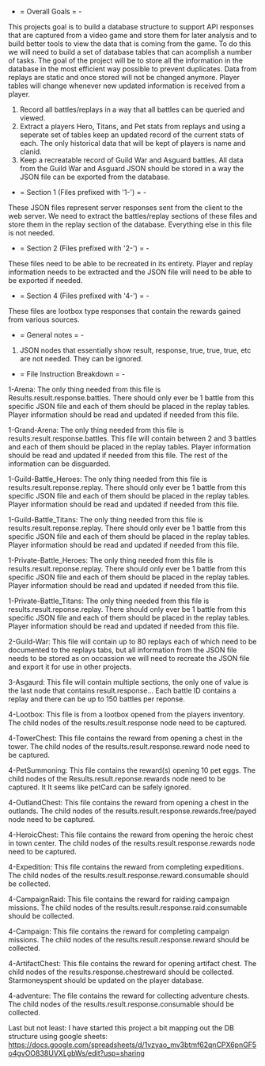  - = Overall Goals = -
 
This projects goal is to build a database structure to support API responses that are captured from a video game and store them for later analysis and to build better tools to view the data that is coming from the game. To do this we will need to build a set of database tables that can acomplish a number of tasks. The goal of the project will be to store all the information in the database in the most efficient way possible to prevent duplicates. Data from replays are static and once stored will not be changed anymore. Player tables will change whenever new updated information is received from a player.

1. Record all battles/replays in a way that all battles can be queried and viewed.
2. Extract a players Hero, Titans, and Pet stats from replays and using a seperate set of tables keep an updated record of the current stats of each. The only historical data that will be kept of players is name and clanid.
3. Keep a recreatable record of Guild War and Asguard battles. All data from the Guild War and Asguard JSON should be stored in a way the JSON file can be exported from the database.



 - = Section 1 (Files prefixed with '1-') = -
 
These JSON files represent server responses sent from the client to the web server. We need to extract the battles/replay sections of these files and store them in the replay section of the database. Everything else in this file is not needed.


 - = Section 2 (Files prefixed with '2-') = -
 
These files need to be able to be recreated in its entirety. Player and replay information needs to be extracted and the JSON file will need to be able to be exported if needed.


 - = Section 4 (Files prefixed with '4-') = -
 
These files are lootbox type responses that contain the rewards gained from various sources.

 - = General notes = -
 
1. JSON nodes that essentially show result, response, true, true,  true, etc are not needed. They can be ignored.

 - = File Instruction Breakdown = -
 
1-Arena: The only thing needed from this file is Results.result.response.battles. There should only ever be 1 battle from this specific JSON file and each of them should be placed in the replay tables. Player information should be read and updated if needed from this file.


1-Grand-Arena: The only thing needed from this file is results.result.response.battles. This file will contain between 2 and 3 battles and each of them should be placed in the replay tables. Player information should be read and updated if needed from this file. The rest of the information can be disguarded.


1-Guild-Battle_Heroes: The only thing needed from this file is results.result.reponse.replay. There should only ever be 1 battle from this specific JSON file and each of them should be placed in the replay tables. Player information should be read and updated if needed from this file.


1-Guild-Battle_Titans: The only thing needed from this file is results.result.reponse.replay. There should only ever be 1 battle from this specific JSON file and each of them should be placed in the replay tables. Player information should be read and updated if needed from this file.


1-Private-Battle_Heroes: The only thing needed from this file is results.result.reponse.replay. There should only ever be 1 battle from this specific JSON file and each of them should be placed in the replay tables. Player information should be read and updated if needed from this file.


1-Private-Battle_Titans: The only thing needed from this file is results.result.reponse.replay. There should only ever be 1 battle from this specific JSON file and each of them should be placed in the replay tables. Player information should be read and updated if needed from this file.


2-Guild-War: This file will contain up to 80 replays each of which need to be documented to the replays tabs, but all information from the JSON file needs to be stored as on occassion we will need to recreate the JSON file and export it for use in other projects.


3-Asgaurd: This file will contain multiple sections, the only one of value is the last node that contains result.response.<PlayerID>.<battleID>. Each battle ID contains a replay and there can be up to 150 battles per reponse.


4-Lootbox: This file is from a lootbox opened from the players inventory. The child nodes of the results.result.response node need to be captured.


4-TowerChest: This file contains the reward from opening a chest in the tower. The child nodes of the results.result.response.reward node need to be captured.


4-PetSummoning: This file contains the reward(s) opening 10 pet eggs. The child nodes of the Results.result.reponse.rewards node need to be captured. It It seems like petCard can be safely ignored.


4-OutlandChest: This file contains the reward from opening a chest in the outlands. The child nodes of the results.result.response.rewards.free/payed node need to be captured.


4-HeroicChest: This file contains the reward from opening the heroic chest in town center. The child nodes of the results.result.response.rewards node need to be captured.


4-Expedition: This file contains the reward from completing expeditions. The child nodes of the results.result.response.reward.consumable should be collected.


4-CampaignRaid: This file contains the reward for raiding campaign missions. The child nodes of the results.result.response.raid.consumable should be collected.


4-Campaign: This file contains the reward for completing campaign missions. The child nodes of the results.result.response.reward should be collected.


4-ArtifactChest: This file contains the reward for opening artifact chest. The child nodes of the results.response.chestreward should be collected. Starmoneyspent should be updated on the player database.


4-adventure: The file contains the reward for collecting adventure chests. The child nodes of the results.result.response.consumable should be collected.


Last but not least: I have started this project a bit mapping out the DB structure using google sheets: https://docs.google.com/spreadsheets/d/1vzyao_mv3btmf62qnCPX6pnGF5o4gvOO838UVXLgbWs/edit?usp=sharing
